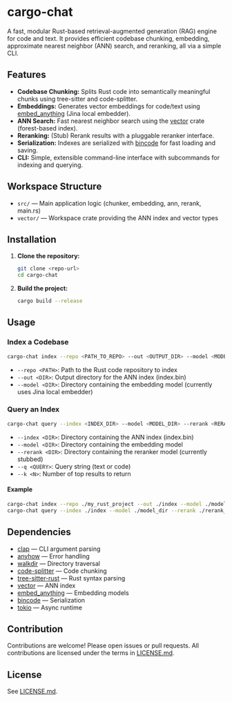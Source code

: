 # cargo-chat

A fast, modular Rust-based retrieval-augmented generation (RAG) engine for code and text. It provides efficient codebase chunking, embedding, approximate nearest neighbor (ANN) search, and reranking, all via a simple CLI.

## Features

- **Codebase Chunking:** Splits Rust code into semantically meaningful chunks using tree-sitter and code-splitter.
- **Embeddings:** Generates vector embeddings for code/text using [embed_anything] (Jina local embedder).
- **ANN Search:** Fast nearest neighbor search using the [vector] crate (forest-based index).
- **Reranking:** (Stub) Rerank results with a pluggable reranker interface.
- **Serialization:** Indexes are serialized with [bincode] for fast loading and saving.
- **CLI:** Simple, extensible command-line interface with subcommands for indexing and querying.

## Workspace Structure

- `src/` — Main application logic (chunker, embedding, ann, rerank, main.rs)
- `vector/` — Workspace crate providing the ANN index and vector types

## Installation

1. **Clone the repository:**

   ```sh
   git clone <repo-url>
   cd cargo-chat
   ```

2. **Build the project:**

   ```sh
   cargo build --release
   ```

## Usage

### Index a Codebase

```sh
cargo-chat index --repo <PATH_TO_REPO> --out <OUTPUT_DIR> --model <MODEL_DIR>
```

- `--repo <PATH>`: Path to the Rust code repository to index
- `--out <DIR>`: Output directory for the ANN index (index.bin)
- `--model <DIR>`: Directory containing the embedding model (currently uses Jina local embedder)

### Query an Index

```sh
cargo-chat query --index <INDEX_DIR> --model <MODEL_DIR> --rerank <RERANK_MODEL> --q <QUERY> --k <TOP_K>
```

- `--index <DIR>`: Directory containing the ANN index (index.bin)
- `--model <DIR>`: Directory containing the embedding model
- `--rerank <DIR>`: Directory containing the reranker model (currently stubbed)
- `--q <QUERY>`: Query string (text or code)
- `--k <N>`: Number of top results to return

#### Example

```sh
cargo-chat index --repo ./my_rust_project --out ./index --model ./model_dir
cargo-chat query --index ./index --model ./model_dir --rerank ./rerank_model --q "How to implement a binary search?" --k 5
```

## Dependencies

- [clap] — CLI argument parsing
- [anyhow] — Error handling
- [walkdir] — Directory traversal
- [code-splitter] — Code chunking
- [tree-sitter-rust] — Rust syntax parsing
- [vector] — ANN index
- [embed_anything] — Embedding models
- [bincode] — Serialization
- [tokio] — Async runtime

## Contribution

Contributions are welcome! Please open issues or pull requests. All contributions are licensed under the terms in [LICENSE.md].

## License

See [LICENSE.md].

[clap]: https://crates.io/crates/clap
[anyhow]: https://crates.io/crates/anyhow
[walkdir]: https://crates.io/crates/walkdir
[code-splitter]: https://crates.io/crates/code-splitter
[tree-sitter-rust]: https://crates.io/crates/tree-sitter-rust
[vector]: https://crates.io/crates/vector
[embed_anything]: https://crates.io/crates/embed_anything
[bincode]: https://crates.io/crates/bincode
[tokio]: https://crates.io/crates/tokio
[LICENSE.md]: ./LICENSE.md 
